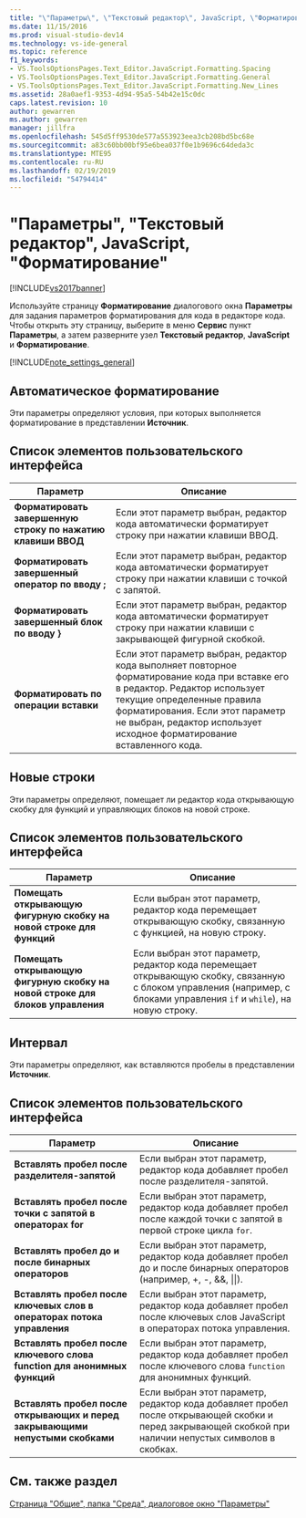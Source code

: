 ```yaml
---
title: "\"Параметры\", \"Текстовый редактор\", JavaScript, \"Форматирование\" | Документы Майкрософт"
ms.date: 11/15/2016
ms.prod: visual-studio-dev14
ms.technology: vs-ide-general
ms.topic: reference
f1_keywords:
- VS.ToolsOptionsPages.Text_Editor.JavaScript.Formatting.Spacing
- VS.ToolsOptionsPages.Text_Editor.JavaScript.Formatting.General
- VS.ToolsOptionsPages.Text_Editor.JavaScript.Formatting.New_Lines
ms.assetid: 28a0aef1-9353-4d94-95a5-54b42e15c0dc
caps.latest.revision: 10
author: gewarren
ms.author: gewarren
manager: jillfra
ms.openlocfilehash: 545d5ff9530de577a553923eea3cb208bd5bc68e
ms.sourcegitcommit: a83c60bb00bf95e6bea037f0e1b9696c64deda3c
ms.translationtype: MTE95
ms.contentlocale: ru-RU
ms.lasthandoff: 02/19/2019
ms.locfileid: "54794414"
---
```

# <a name="options-text-editor-javascript-formatting"></a>"Параметры", "Текстовый редактор", JavaScript, "Форматирование"
[!INCLUDE[vs2017banner](../../includes/vs2017banner.md)]

  
Используйте страницу **Форматирование** диалогового окна **Параметры** для задания параметров форматирования для кода в редакторе кода. Чтобы открыть эту страницу, выберите в меню **Сервис** пункт **Параметры**, а затем разверните узел **Текстовый редактор**, **JavaScript** и **Форматирование**.  
  
 [!INCLUDE[note_settings_general](../../includes/note-settings-general-md.md)]  
  
## <a name="automatic-formatting"></a>Автоматическое форматирование  
 Эти параметры определяют условия, при которых выполняется форматирование в представлении **Источник**.  
  
## <a name="uielement-list"></a>Список элементов пользовательского интерфейса  
  
|Параметр|Описание|  
|------------|-----------------|  
|**Форматировать завершенную строку по нажатию клавиши ВВОД**|Если этот параметр выбран, редактор кода автоматически форматирует строку при нажатии клавиши ВВОД.|  
|**Форматировать завершенный оператор по вводу ;**|Если этот параметр выбран, редактор кода автоматически форматирует строку при нажатии клавиши с точкой с запятой.|  
|**Форматировать завершенный блок по вводу }**|Если этот параметр выбран, редактор кода автоматически форматирует строку при нажатии клавиши с закрывающей фигурной скобкой.|  
|**Форматировать по операции вставки**|Если этот параметр выбран, редактор кода выполняет повторное форматирование кода при вставке его в редактор. Редактор использует текущие определенные правила форматирования. Если этот параметр не выбран, редактор использует исходное форматирование вставленного кода.|  
  
## <a name="new-lines"></a>Новые строки  
 Эти параметры определяют, помещает ли редактор кода открывающую скобку для функций и управляющих блоков на новой строке.  
  
## <a name="uielement-list"></a>Список элементов пользовательского интерфейса  
  
|Параметр|Описание|  
|------------|-----------------|  
|**Помещать открывающую фигурную скобку на новой строке для функций**|Если выбран этот параметр, редактор кода перемещает открывающую скобку, связанную с функцией, на новую строку.|  
|**Помещать открывающую фигурную скобку на новой строке для блоков управления**|Если выбран этот параметр, редактор кода перемещает открывающую скобку, связанную с блоком управления (например, с блоками управления `if` и `while`), на новую строку.|  
  
## <a name="spacing"></a>Интервал  
 Эти параметры определяют, как вставляются пробелы в представлении **Источник**.  
  
## <a name="uielement-list"></a>Список элементов пользовательского интерфейса  
  
|Параметр|Описание|  
|------------|-----------------|  
|**Вставлять пробел после разделителя-запятой**|Если выбран этот параметр, редактор кода добавляет пробел после разделителя-запятой.|  
|**Вставлять пробел после точки с запятой в операторах for**|Если выбран этот параметр, редактор кода добавляет пробел после каждой точки с запятой в первой строке цикла `for`.|  
|**Вставлять пробел до и после бинарных операторов**|Если выбран этот параметр, редактор кода добавляет пробел до и после бинарных операторов (например, +, -, &&, &#124;&#124;).|  
|**Вставлять пробел после ключевых слов в операторах потока управления**|Если выбран этот параметр, редактор кода добавляет пробел после ключевых слов JavaScript в операторах потока управления.|  
|**Вставлять пробел после ключевого слова function для анонимных функций**|Если выбран этот параметр, редактор кода добавляет пробел после ключевого слова `function` для анонимных функций.|  
|**Вставлять пробел после открывающих и перед закрывающими непустыми скобками**|Если выбран этот параметр, редактор кода добавляет пробел после открывающей скобки и перед закрывающей скобкой при наличии непустых символов в скобках.|  
  
## <a name="see-also"></a>См. также раздел  
 [Страница "Общие", папка "Среда", диалоговое окно "Параметры"](../../ide/reference/general-environment-options-dialog-box.md)
